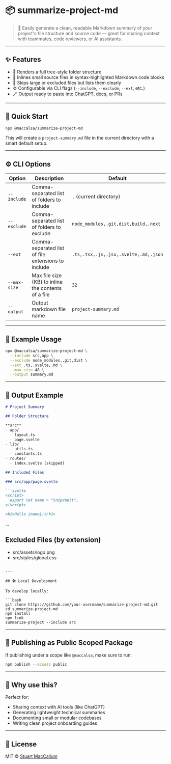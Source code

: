 # 📦 summarize-project-md

> 🧩 Easily generate a clean, readable Markdown summary of your project's file structure and source code — great for sharing context with teammates, code reviewers, or AI assistants.

---

## ✨ Features

- 📁 Renders a full tree-style folder structure
- 📄 Inlines small source files in syntax-highlighted Markdown code blocks
- 🚫 Skips large or excluded files but lists them clearly
- ⚙️ Configurable via CLI flags (`--include`, `--exclude`, `--ext`, etc.)
- 🪄 Output ready to paste into ChatGPT, docs, or PRs

---

## 🚀 Quick Start

```bash
npx @maccalsa/summarize-project-md
```

This will create a `project-summary.md` file in the current directory with a smart default setup.

---

## ⚙️ CLI Options

| Option         | Description                                                  | Default                                |
|----------------|--------------------------------------------------------------|----------------------------------------|
| `--include`    | Comma-separated list of folders to include                   | `.` (current directory)                |
| `--exclude`    | Comma-separated list of folders to exclude                   | `node_modules,.git,dist,build,.next`   |
| `--ext`        | Comma-separated list of file extensions to include           | `.ts,.tsx,.js,.jsx,.svelte,.md,.json`  |
| `--max-size`   | Max file size (KB) to inline the contents of a file          | `32`                                   |
| `--output`     | Output markdown file name                                    | `project-summary.md`                   |

---

## 🧪 Example Usage

```bash
npx @maccalsa/summarize-project-md \
  --include src,app \
  --exclude node_modules,.git,dist \
  --ext .ts,.svelte,.md \
  --max-size 48 \
  --output summary.md
```

---

## 📄 Output Example

```md
# Project Summary

## Folder Structure

**src**
- app/
  - layout.ts
  - page.svelte
- lib/
  - utils.ts
  - constants.ts
- routes/
  - index.svelte (skipped)

## Included Files

### src/app/page.svelte

```svelte
<script>
  export let name = "SnipVault";
</script>

<h1>Hello {name}!</h1>
```

...

## Excluded Files (by extension)

- src/assets/logo.png
- src/styles/global.css
```

---

## 🛠 Local Development

To develop locally:

```bash
git clone https://github.com/your-username/summarize-project-md.git
cd summarize-project-md
npm install
npm link
summarize-project --include src
```

---

## 🔐 Publishing as Public Scoped Package

If publishing under a scope like `@maccalsa`, make sure to run:

```bash
npm publish --access public
```

---

## 🧠 Why use this?

Perfect for:

- Sharing context with AI tools (like ChatGPT)
- Generating lightweight technical summaries
- Documenting small or modular codebases
- Writing clean project onboarding guides

---

## 📜 License

MIT © [Stuart MacCallum](https://github.com/maccalsa)

